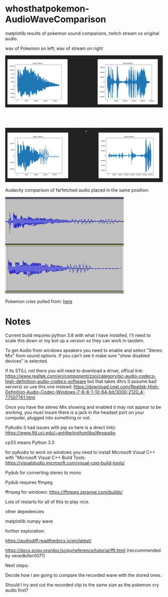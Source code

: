 # whosthatpokemon-AudioWaveComparison

matplotlib results of pokemon sound comparions, twitch stream vs original audio.

wav of Pokemon on left;   wav of stream on right

<img src="readmeimgs/seadra.png" alt="seadra">

<br/><br/>

<img src="readmeimgs/farfetchd.png" alt="farfetchd">


Audacity comparison of farfetched audio placed in the same position: 

<img src="readmeimgs/farfetchd-Audacity.png" alt="farfetchd">

Pokemon cries pulled from: <a href='https://github.com/kuo22/pokemon-cries'>here</a>


 
# Notes

Current build requires python 3.8 with what I have installed, I'll need to scale this down or my bot up a version so they can work in tandem.

To get Audio from windows speakers you need to enable and select "Stereo Mix" from sound options. If you can't see it make sure "show disabled devices" is selected.

If its STILL not there you will need to download a driver, offical link: https://www.realtek.com/en/component/zoo/category/pc-audio-codecs-high-definition-audio-codecs-software
but that takes 4hrs (I assume bad servers) so use this one instead: https://download.cnet.com/Realtek-High-Definition-Audio-Codec-Windows-7-8-8-1-10-64-bit/3000-2120_4-77507761.html

Once you have the stereo Mix showing and enabled it may not appear to be working, you must insure there is a jack in the headset port on your computer, plugged into something or not.

PyAudio (I had issues with pip so here is a direct link): https://www.lfd.uci.edu/~gohlke/pythonlibs/#pyaudio

cp33 means Python 3.3 

for pyAudio to work on windows you need to install Microsoft Visual C++ with "Microsoft Visual C++ Build Tools: https://visualstudio.microsoft.com/visual-cpp-build-tools/

Pydub for converting stereo to mono 

Pydub requires ffmpeg 

ffmpeg for windows: https://ffmpeg.zeranoe.com/builds/


Lots of restarts for all of this to play nice.


other depedencies 

matplotlib
numpy
wave



further exploration:

https://audiodiff.readthedocs.io/en/latest/

https://docs.scipy.org/doc/scipy/reference/tutorial/fft.html (reccommended by vexedkiller0071)


Next steps:

Decide how i am going to compare the recorded wave with the stored ones.

Should I try and cut the recorded clip to the same size as the pokemon cry audio first?




